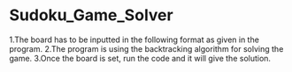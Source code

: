 # Sudoku_Game_Solver
1.The board has to be inputted in the following format as given in the program.
2.The program is using the backtracking algorithm for solving the game.
3.Once the board is set, run the code and it will give the solution.

